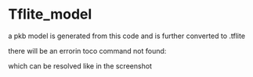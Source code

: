 # Tflite_model
a pkb model is generated from this code and is further converted to .tflite

there will be an errorin toco command not found:

which can be resolved like in the screenshot
